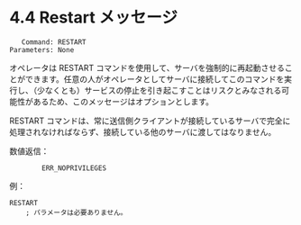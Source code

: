 # 4.4 Restart メッセージ

```
   Command: RESTART
Parameters: None
```

オペレータは RESTART コマンドを使用して、サーバを強制的に再起動させることができます。任意の人がオペレータとしてサーバに接続してこのコマンドを実行し、（少なくとも）サービスの停止を引き起こすことはリスクとみなされる可能性があるため、このメッセージはオプションとします。

RESTART コマンドは、常に送信側クライアントが接続しているサーバで完全に処理されなければならず、接続している他のサーバに渡してはなりません。

数値返信：

```
        ERR_NOPRIVILEGES
```

例：

```
RESTART
    ; パラメータは必要ありません。
```
